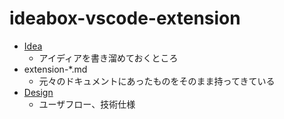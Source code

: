 # ideabox-vscode-extension

- [Idea](./idea.md)
  - アイディアを書き溜めておくところ
- extension-\*.md
  - 元々のドキュメントにあったものをそのまま持ってきている
- [Design](./design.md)
  - ユーザフロー、技術仕様
